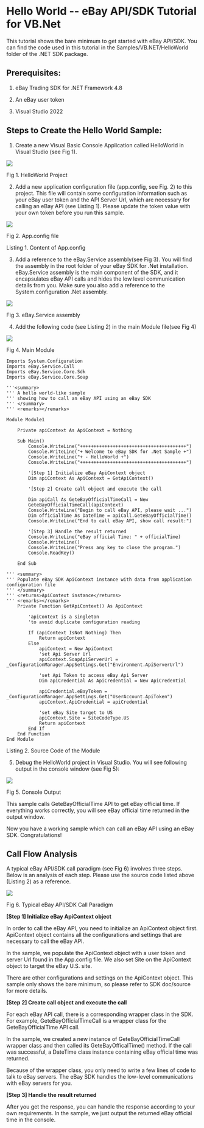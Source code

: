 # Hello World -- eBay API/SDK Tutorial for VB.Net

This tutorial shows the bare minimum to get started with eBay API/SDK.
You can find the code used in this tutorial in the
Samples/VB.NET/HelloWorld folder of the .NET SDK package.

## Prerequisites:

1. eBay Trading SDK for .NET Framework 4.8

2. An eBay user token

3. Visual Studio 2022

## Steps to Create the Hello World Sample:

1. Create a new Visual Basic Console Application called HelloWorld in
Visual Studio (see Fig 1).

![](./images/image1.png) 

Fig 1. HelloWorld Project

2. Add a new application configuration file (app.config, see Fig. 2) to
this project. This file will contain some configuration information such
as your eBay user token and the API Server Url, which are necessary for
calling an eBay API (see Listing 1). Please update the token value with
your own token before you run this sample.

![](./images/image2.png) 

Fig 2. App.config file

<?xml version="1.0" encoding="utf-8" ?>

<configuration>

<appSettings>

<!-- API Server URL, required -->

<!-- For production site use: https://api.ebay.com/wsapi -->

<!-- For Sandbox site use: https://api.sandbox.ebay.com/wsapi -->

<add key="Environment.ApiServerUrl"
value="https://api.sandbox.ebay.com/wsapi"/>

<!-- User token for API server access, required -->

<add key="UserAccount.ApiToken" value="you ebay user token"/>

</appSettings>

</configuration>

Listing 1. Content of App.config

3. Add a reference to the eBay.Service assembly(see Fig 3). You will
find the assembly in the root folder of your eBay SDK for .Net
installation. eBay.Service assembly is the main component of the SDK,
and it encapsulates eBay API calls and hides the low level communication
details from you. Make sure you also add a reference to the
System.configuration .Net assembly.

![](./images/image3.png)

Fig 3. eBay.Service assembly

4. Add the following code (see Listing 2) in the main Module file(see
Fig 4)

![](./images/image4.png) 

Fig 4. Main Module

``` VB
Imports System.Configuration
Imports eBay.Service.Call
Imports eBay.Service.Core.Sdk
Imports eBay.Service.Core.Soap

'''<summary>
''' A hello world-like sample
''' showing how to call an eBay API using an eBay SDK
''' </summary>
''' <remarks></remarks>

Module Module1

    Private apiContext As ApiContext = Nothing

    Sub Main()
        Console.WriteLine("+++++++++++++++++++++++++++++++++++++++")
        Console.WriteLine("+ Welcome to eBay SDK for .Net Sample +")
        Console.WriteLine("+ - HelloWorld +")
        Console.WriteLine("+++++++++++++++++++++++++++++++++++++++")

        '[Step 1] Initialize eBay ApiContext object
        Dim apiContext As ApiContext = GetApiContext()

        '[Step 2] Create call object and execute the call

        Dim apiCall As GeteBayOfficialTimeCall = New
        GeteBayOfficialTimeCall(apiContext)
        Console.WriteLine("Begin to call eBay API, please wait ...")
        Dim officialTime As DateTime = apiCall.GeteBayOfficialTime()
        Console.WriteLine("End to call eBay API, show call result:")

        '[Step 3] Handle the result returned
        Console.WriteLine("eBay official Time: " + officialTime)
        Console.WriteLine()
        Console.WriteLine("Press any key to close the program.")
        Console.ReadKey()

    End Sub

''' <summary>
''' Populate eBay SDK ApiContext instance with data from application configuration file
''' </summary>
''' <returns>ApiContext instance</returns>
''' <remarks></remarks>
    Private Function GetApiContext() As ApiContext

        'apiContext is a singleton
        'to avoid duplicate configuration reading

        If (apiContext IsNot Nothing) Then
            Return apiContext
        Else
            apiContext = New ApiContext
            'set Api Server Url
            apiContext.SoapApiServerUrl = _ConfigurationManager.AppSettings.Get("Environment.ApiServerUrl")

            'set Api Token to access eBay Api Server
            Dim apiCredential As ApiCredential = New ApiCredential

            apiCredential.eBayToken = _ConfigurationManager.AppSettings.Get("UserAccount.ApiToken")
            apiContext.ApiCredential = apiCredential

            'set eBay Site target to US
            apiContext.Site = SiteCodeType.US
            Return apiContext
        End If
    End Function
End Module
```

Listing 2. Source Code of the Module

5. Debug the HelloWorld project in Visual Studio. You will see
following output in the console window (see Fig 5):

![](./images/image5.png) 

Fig 5. Console Output

This sample calls GeteBayOfficialTime API to get eBay official time. If
everything works correctly, you will see eBay official time returned in
the output window.

Now you have a working sample which can call an eBay API using an eBay
SDK. Congratulations!

## Call Flow Analysis

A typical eBay API/SDK call paradigm (see Fig 6) involves three steps.
Below is an analysis of each step. Please use the source code listed
above (Listing 2) as a reference.

![](./images/image6.png) 

Fig 6. Typical eBay API/SDK Call Paradigm

**[Step 1] Initialize eBay ApiContext object**

In order to call the eBay API, you need to initialize an ApiContext
object first. ApiContext object contains all the configurations and
settings that are necessary to call the eBay API.

In the sample, we populate the ApiContext object with a user token and
server Url found in the App.config file. We also set Site on the
ApiContext object to target the eBay U.S. site.

There are other configurations and settings on the ApiContext object.
This sample only shows the bare minimum, so please refer to SDK
doc/source for more details.

**[Step 2] Create call object and execute the call**

For each eBay API call, there is a corresponding wrapper class in the
SDK. For example, GeteBayOfficialTimeCall is a wrapper class for the
GeteBayOfficialTime API call.

In the sample, we created a new instance of GeteBayOfficialTimeCall
wrapper class and then called its GeteBayOfficalTime() method. If the
call was successful, a DateTime class instance containing eBay official
time was returned.

Because of the wrapper class, you only need to write a few lines of code
to talk to eBay servers. The eBay SDK handles the low-level
communications with eBay servers for you.

**[Step 3] Handle the result returned**

After you get the response, you can handle the response according to
your own requirements. In the sample, we just output the returned eBay
official time in the console.
